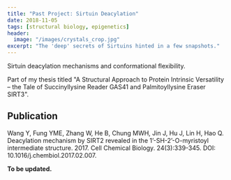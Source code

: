 ```yaml
---
title: "Past Project: Sirtuin Deacylation"
date: 2018-11-05
tags: [structural biology, epigenetics]
header:
  image: "/images/crystals_crop.jpg"
excerpt: "The 'deep' secrets of Sirtuins hinted in a few snapshots."
---
```

Sirtuin deacylation mechanisms and conformational flexibility.

Part of my thesis titled "A Structural Approach to Protein Intrinsic Versatility – the Tale of Succinyllysine Reader GAS41 and Palmitoyllysine Eraser SIRT3".

## Publication
Wang Y, Fung YME, Zhang W, He B, Chung MWH, Jin J, Hu J, Lin H, Hao Q. Deacylation mechanism by SIRT2 revealed in the 1’-SH-2’-O-myristoyl intermediate structure. 2017. Cell Chemical Biology. 24(3):339-345. DOI: 10.1016/j.chembiol.2017.02.007.

**To be updated.**
